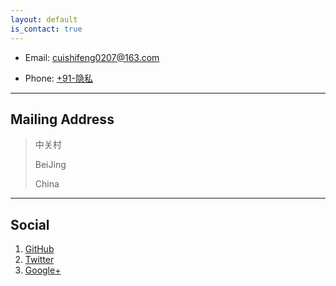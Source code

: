 ```yaml
---
layout: default
is_contact: true
---
```


* Email: [cuishifeng0207@163.com](mailto:cuishifeng0207@163.com)

* Phone: [+91-隐私](tel:)

---

## Mailing Address

> 中关村
>
> BeiJing
>
> China

---

## Social

1. [GitHub](https://github.com/ShiFengCui/)
2. [Twitter](#)
3. [Google+](#)
